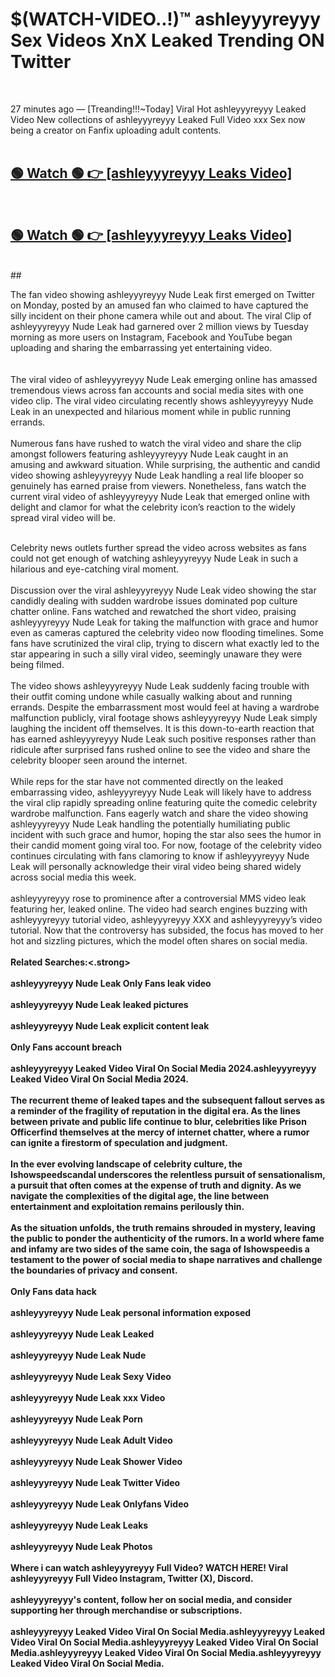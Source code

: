 

# $(WATCH-VIDEO..!)™ ashleyyyreyyy Sex Videos XnX Leaked Trending ON Twitter<br>
<br>

27 minutes ago — [Treanding!!!~Today] Viral Hot ashleyyyreyyy Leaked Video New collections of ashleyyyreyyy Leaked Full Video xxx Sex now being a creator on Fanfix uploading adult contents.
<br>
 <br>

##  <a href="https://clipsfans.site/?title=ashleyyyreyyy&ref=git">🟢 Watch 🟢 👉 [ashleyyyreyyy Leaks Video]</a><br>
  <br>

##  <a href="https://clipsfans.site/?title=ashleyyyreyyy&ref=git">🟢 Watch 🟢 👉 [ashleyyyreyyy Leaks Video]</a><br>
  <br>
  ##
  <br>

The fan video showing ashleyyyreyyy Nude Leak first emerged on Twitter on Monday, posted by an amused fan who claimed to have captured the silly incident on their phone camera while out and about. The viral Clip of ashleyyyreyyy Nude Leak had garnered over 2 million views by Tuesday morning as more users on Instagram, Facebook and YouTube began uploading and sharing the embarrassing yet entertaining video.
<br><br>
  <br>
The viral video of ashleyyyreyyy Nude Leak emerging online has amassed tremendous views across fan accounts and social media sites with one video clip. The viral video circulating recently shows ashleyyyreyyy Nude Leak in an unexpected and hilarious moment while in public running errands.
<br><br>
Numerous fans have rushed to watch the viral video and share the clip amongst followers featuring ashleyyyreyyy Nude Leak caught in an amusing and awkward situation. While surprising, the authentic and candid video showing ashleyyyreyyy Nude Leak handling a real life blooper so genuinely has earned praise from viewers. Nonetheless, fans watch the current viral video of ashleyyyreyyy Nude Leak that emerged online with delight and clamor for what the celebrity icon’s reaction to the widely spread viral video will be.
<br><br>

Celebrity news outlets further spread the video across websites as fans could not get enough of watching ashleyyyreyyy Nude Leak in such a hilarious and eye-catching viral moment.
<br><br>
Discussion over the viral ashleyyyreyyy Nude Leak video showing the star candidly dealing with sudden wardrobe issues dominated pop culture chatter online. Fans watched and rewatched the short video, praising ashleyyyreyyy Nude Leak for taking the malfunction with grace and humor even as cameras captured the celebrity video now flooding timelines. Some fans have scrutinized the viral clip, trying to discern what exactly led to the star appearing in such a silly viral video, seemingly unaware they were being filmed.
<br><br>
The video shows ashleyyyreyyy Nude Leak suddenly facing trouble with their outfit coming undone while casually walking about and running errands. Despite the embarrassment most would feel at having a wardrobe malfunction publicly, viral footage shows ashleyyyreyyy Nude Leak simply laughing the incident off themselves. It is this down-to-earth reaction that has earned ashleyyyreyyy Nude Leak such positive responses rather than ridicule after surprised fans rushed online to see the video and share the celebrity blooper seen around the internet.
<br><br>
While reps for the star have not commented directly on the leaked embarrassing video, ashleyyyreyyy Nude Leak will likely have to address the viral clip rapidly spreading online featuring quite the comedic celebrity wardrobe malfunction. Fans eagerly watch and share the video showing ashleyyyreyyy Nude Leak handling the potentially humiliating public incident with such grace and humor, hoping the star also sees the humor in their candid moment going viral too. For now, footage of the celebrity video continues circulating with fans clamoring to know if ashleyyyreyyy Nude Leak will personally acknowledge their viral video being shared widely across social media this week.
<br><br>
ashleyyyreyyy rose to prominence after a controversial MMS video leak featuring her, leaked online. The video had search engines buzzing with ashleyyyreyyy tutorial video, ashleyyyreyyy XXX and ashleyyyreyyy’s video tutorial. Now that the controversy has subsided, the focus has moved to her hot and sizzling pictures, which the model often shares on social media.
<br><br>
<strong>Related Searches:<.strong>
<br><br>
ashleyyyreyyy Nude Leak Only Fans leak video
<br><br>
ashleyyyreyyy Nude Leak leaked pictures
<br><br>
ashleyyyreyyy Nude Leak explicit content leak
<br><br>
Only Fans account breach
<br><br>
ashleyyyreyyy Leaked Video Viral On Social Media 2024.ashleyyyreyyy Leaked Video Viral On Social Media 2024.
<br><br>
The recurrent theme of leaked tapes and the subsequent fallout serves as a reminder of the fragility of reputation in the digital era. As the lines between private and public life continue to blur, celebrities like Prison Officerfind themselves at the mercy of internet chatter, where a rumor can ignite a firestorm of speculation and judgment.
<br><br>
In the ever evolving landscape of celebrity culture, the Ishowspeedscandal underscores the relentless pursuit of sensationalism, a pursuit that often comes at the expense of truth and dignity. As we navigate the complexities of the digital age, the line between entertainment and exploitation remains perilously thin.
<br><br>
As the situation unfolds, the truth remains shrouded in mystery, leaving the public to ponder the authenticity of the rumors. In a world where fame and infamy are two sides of the same coin, the saga of Ishowspeedis a testament to the power of social media to shape narratives and challenge the boundaries of privacy and consent.
<br><br>
Only Fans data hack
<br><br>
ashleyyyreyyy Nude Leak personal information exposed
<br><br>
ashleyyyreyyy Nude Leak Leaked
<br><br>
ashleyyyreyyy Nude Leak Nude
<br><br>
ashleyyyreyyy Nude Leak Sexy Video
<br><br>
ashleyyyreyyy Nude Leak xxx Video
<br><br>
ashleyyyreyyy Nude Leak Porn
<br><br>
ashleyyyreyyy Nude Leak Adult Video
<br><br>
ashleyyyreyyy Nude Leak Shower Video
<br><br>
ashleyyyreyyy Nude Leak Twitter Video
<br><br>
ashleyyyreyyy Nude Leak Onlyfans Video
<br><br>
ashleyyyreyyy Nude Leak Leaks
<br><br>
ashleyyyreyyy Nude Leak Photos
<br><br>
Where i can watch ashleyyyreyyy Full Video? WATCH HERE! Viral ashleyyyreyyy Full Video Instagram, Twitter (X), Discord.
<br><br>
ashleyyyreyyy's content, follow her on social media, and consider supporting her through merchandise or subscriptions.
<br><br>
ashleyyyreyyy Leaked Video Viral On Social Media.ashleyyyreyyy Leaked Video Viral On Social Media.ashleyyyreyyy Leaked Video Viral On Social Media.ashleyyyreyyy Leaked Video Viral On Social Media.ashleyyyreyyy Leaked Video Viral On Social Media.
